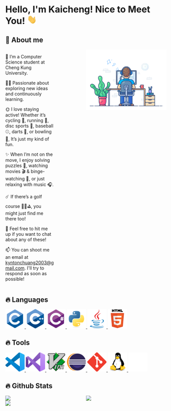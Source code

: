 <!--
**KyntonKCC/KyntonKCC** is a ✨ _special_ ✨ repository because its `README.md` (this file) appears on your GitHub profile.

Here are some ideas to get you started:

- 🔭 I’m currently working on ...
- 🌱 I’m currently learning ...
- 👯 I’m looking to collaborate on ...
- 🤔 I’m looking for help with ...
- 💬 Ask me about ...
- 📫 How to reach me: ...
- 😄 Pronouns: ...
- ⚡ Fun fact: ...
-->

# Hello, I'm Kaicheng! Nice to Meet You! <img src="https://github.com/KyntonKCC/KyntonKCC/blob/main/images/wave.gif" width="30px">

## 🚀 About me

<div>
    <img src="https://github.com/KyntonKCC/KyntonKCC/blob/main/images/dev-working_rounded.gif" width="50%" align="right"/>
</div>

<div style="display: flex; align-items: flex-start;">
  <div style="flex: 1; max-width: 60%;">
    <p>🌱 I’m a Computer Science student at Cheng Kung University.</p>
    <p>🧑‍💻 Passionate about exploring new ideas and continuously learning.</p>
    <p>🌞 I love staying active! Whether it’s cycling 🚴, running 🏃, disc sports 🥏, baseball ⚾, darts 🎯, or bowling 🎳, It’s just my kind of fun.</p>
    <p>✨ When I’m not on the move, I enjoy solving puzzles 🧩, watching movies 🎬 & binge-watching 🍿, or just relaxing with music 🎧.</p>
    <p>☄️ If there’s a golf course 🏌️‍♂⛳️, you might just find me there too!</p>
    <p>💬 Feel free to hit me up if you want to chat about any of these!</p>
    <p>📫 You can shoot me an email at <a href="mailto:kyntonchuang2003@gmail.com">kyntonchuang2003@gmail.com</a>. I'll try to respond as soon as possible!</p>
  </div>
</div>

## 🔥 Languages

<div>
    <a href="https://github.com/KyntonKCC"> 
        <img src="https://github.com/KyntonKCC/KyntonKCC/blob/main/images/c-original.svg" alt="c" width="60" height="60"/>
        <img src="https://github.com/KyntonKCC/KyntonKCC/blob/main/images/cplusplus-original.svg" alt="cplusplus" width="60" height="60"/>
        <img src="https://github.com/KyntonKCC/KyntonKCC/blob/main/images/csharp-original.svg" alt="csharp" width="60" height="60"/>
        <img src="https://github.com/KyntonKCC/KyntonKCC/blob/main/images/python-original.svg" alt="python" width="60" height="60"/>
        <img src="https://github.com/KyntonKCC/KyntonKCC/blob/main/images/java-original.svg" alt="java" width="60" height="60"/>
        <img src="https://github.com/KyntonKCC/KyntonKCC/blob/main/images/html5-original-wordmark.svg" alt="html5" width="60" height="60"/>
    </a> 
</div>

## 🔥 Tools

<div>
    <a href="https://github.com/KyntonKCC"> 
        <img src="https://github.com/KyntonKCC/KyntonKCC/blob/main/images/vscode-original.svg" alt="vscode" width="60" height="60"/>
        <img src="https://github.com/KyntonKCC/KyntonKCC/blob/main/images/visual-studio.svg" alt="visual-studio" width="60" height="60"/>
        <img src="https://github.com/KyntonKCC/KyntonKCC/blob/main/images/vim-original.svg" alt="vim" width="60" height="60"/>
        <img src="https://github.com/KyntonKCC/KyntonKCC/blob/main/images/Eclipse-IDE.svg" alt="eclipse" width="60" height="60"/>
        <img src="https://github.com/KyntonKCC/KyntonKCC/blob/main/images/git-scm-icon.svg" alt="git" width="60" height="60"/>
        <img src="https://github.com/KyntonKCC/KyntonKCC/blob/main/images/linux-original.svg" alt="linux" width="60" height="60"/>
        <img src="https://github.com/KyntonKCC/KyntonKCC/blob/main/images/github.svg" alt="GitHub" width="60" height="60"/>
    </a> 
</div>

## 🔥 Github Stats

<div>
    <a href="https://github.com/KyntonKCC">
      <img src="https://github-readme-stats.vercel.app/api?username=KyntonKCC&theme=gruvbox&rank_icon=github" width="50%" align="left"/>
      <img src="https://github-readme-streak-stats.herokuapp.com/?user=KyntonKCC&theme=gruvbox" width="50%" align="left"/>
      <img src="https://github-readme-stats.vercel.app/api/top-langs/?username=KyntonKCC&layout=donut-vertical&theme=gruvbox" width="35%"/>
    </a>
</div>

